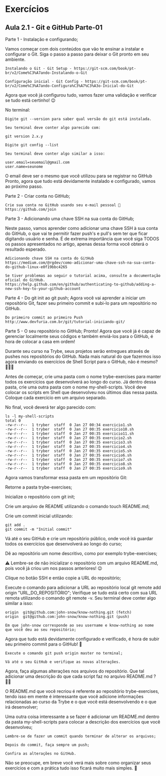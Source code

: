 # Exercícios

## Aula 2.1 - Git e GitHub Parte-01
Parte 1 - Instalação e configurando;

Vamos começar com dois conteúdos que vão te ensinar a instalar e configurar o Git. Siga o passo a passo para deixar o Git pronto em seu ambiente.

	Instalando o Git - Git Setup - https://git-scm.com/book/pt-br/v2/Come%C3%A7ando-Instalando-o-Git

	Configuração inicial - Git Config - https://git-scm.com/book/pt-br/v2/Come%C3%A7ando-Configura%C3%A7%C3%A3o-Inicial-do-Git

Agora que você já configurou tudo, vamos fazer uma validação e verificar se tudo está certinho! 😉

No terminal:

	Digite git --version para saber qual versão do git está instalada.

	Seu terminal deve conter algo parecido com:

	git version 2.x.y
		
	Digite git config --list

	Seu terminal deve conter algo similar a isso:
	
	user.email=seuemail@gmail.com
	user.name=seunome
		
O email deve ser o mesmo que você utilizou para se registrar no GitHub
Pronto, agora que tudo está devidamente instalado e configurado, vamos ao próximo passo.


Parte 2 - Criar conta no GitHub;

	Crie sua conta no GitHub usando seu e-mail pessoal 🐙
	https://github.com/join
	

Parte 3 - Adicionando uma chave SSH na sua conta do GitHub;

Neste passo, vamos aprender como adicionar uma chave SSH à sua conta do GitHub, o que vai te permitir fazer push's e pull's sem ter que ficar digitando usuário e senha. É de extrema importância que você siga TODOS os passos apresentados no artigo, apenas dessa forma você obterá o resultado esperado.

	Adicionando chave SSH na conta do GitHub
	https://medium.com/@rgdev/como-adicionar-uma-chave-ssh-na-sua-conta-do-github-linux-e0f19bbc4265
	
	Se tiver problemas ao seguir o tutorial acima, consulte a documentação oficial do GitHub.
	https://help.github.com/en/github/authenticating-to-github/adding-a-new-ssh-key-to-your-github-account

	
Parte 4 - Do git init ao git push;
Agora você vai aprender a iniciar um repositório Git, fazer seu primeiro commit e subi-lo para um repositório no GitHub.

	Do primeiro commit ao primeiro Push
	http://www.devfuria.com.br/git/tutorial-iniciando-git/


Parte 5 - O seu repositório no GitHub;
Pronto! Agora que você já é capaz de gerenciar localmente seus códigos e também enviá-los para o GitHub, é hora de colocar a casa em ordem!

Durante seu curso na Trybe, seus projetos serão entregues através de pushes nos repositórios do GitHub. Nada mais natural do que fazermos isso agora enviando os exercícios de Shell Script para o GitHub, não é mesmo? 👨🏽‍💻

Antes de começar, crie uma pasta com o nome trybe-exercises para manter todos os exercícios que desenvolverá ao longo do curso. Já dentro dessa pasta, crie uma outra pasta com o nome my-shell-scripts. Você deve colocar os scripts em Shell que desenvolveu nos últimos dias nessa pasta. Coloque cada exercício em um arquivo separado.

No final, você deverá ter algo parecido com:

	ls -l my-shell-scripts
	total 0
	-rw-r--r--  1 tryber  staff  0 Jan 27 00:34 exercicio1.sh
	-rw-r--r--  1 tryber  staff  0 Jan 27 00:35 exercicio10.sh
	-rw-r--r--  1 tryber  staff  0 Jan 27 00:35 exercicio11.sh
	-rw-r--r--  1 tryber  staff  0 Jan 27 00:35 exercicio2.sh
	-rw-r--r--  1 tryber  staff  0 Jan 27 00:35 exercicio3.sh
	-rw-r--r--  1 tryber  staff  0 Jan 27 00:35 exercicio4.sh
	-rw-r--r--  1 tryber  staff  0 Jan 27 00:35 exercicio5.sh
	-rw-r--r--  1 tryber  staff  0 Jan 27 00:35 exercicio6.sh
	-rw-r--r--  1 tryber  staff  0 Jan 27 00:35 exercicio7.sh
	-rw-r--r--  1 tryber  staff  0 Jan 27 00:35 exercicio8.sh
	-rw-r--r--  1 tryber  staff  0 Jan 27 00:35 exercicio9.sh

Agora vamos transformar essa pasta em um repositório Git:

Retorne a pasta trybe-exercises;

Inicialize o repositório com git init;

Crie um arquivo de README utilizando o comando touch README.md;

Crie um commit inicial utilizando:

	git add .
	git commit -m "Initial commit"
	
Vá até o seu GitHub e crie um repositório público, onde você irá guardar todos os exercícios que desenvolverá ao longo do curso;

Dê ao repositório um nome descritivo, como por exemplo trybe-exercises;

⚠️ Lembre-se de não inicializar o repositório com um arquivo README.md, pois você já criou um nos passos anteriores! 😉

Clique no botão SSH e então copie a URL do repositório;

Execute o comando para adicionar a URL ao repositório local git remote add origin "URL_DO_REPOSITÓRIO";
Verifique se tudo está certo com sua URL remota utilizando o comando git remote -v. Seu terminal deve conter algo similar a isso:

	origin  git@github.com:john-snow/know-nothing.git (fetch)
	origin  git@github.com:john-snow/know-nothing.git (push)
	
	Em que john-snow corresponde ao seu username e know-nothing ao nome que você deu ao seu repositório;

Agora que tudo está devidamente configurado e verificado, é hora de subir seu primeiro commit para o GitHub! 🤩

	Execute o comando git push origin master no terminal;

	Vá até o seu GitHub e verifique as novas alterações.

Agora, faça algumas alterações nos arquivos do repositório. 
Que tal adicionar uma descrição do que cada script faz no arquivo README.md ? 💪🏼

O README.md que você recriou é referente ao repositório trybe-exercises, tendo isso em mente é interessante que você adicione informações relacionadas ao curso da Trybe e o que você está desenvolvendo e o que irá desenvolver;

Uma outra coisa interessante a se fazer é adicionar um README.md dentro da pasta my-shell-scripts para colocar a descrição dos exercícios que você desenvolveu;

	Lembre-se de fazer um commit quando terminar de alterar os arquivos;

	Depois do commit, faça sempre um push;

	Confira as alterações no GitHub.

Não se preocupe, em breve você verá mais sobre como organizar seus exercícios e com a prática tudo isso ficará muito mais simples. 🚀




